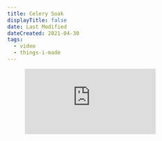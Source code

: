 ```yaml
---
title: Celery Soak
displayTitle: false
date: Last Modified
dateCreated: 2021-04-30
tags:
  - video
  - things-i-made
---
```

<figure>
  <div class="ratio ratio--16x9">
    <iframe src="https://player.vimeo.com/video/493421979?loop=1&amp;autoplay=1&amp;muted=1" frameborder="0" allow="autoplay; fullscreen" allowfullscreen></iframe>
  </div>
</figure>
